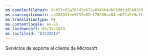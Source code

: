 ```yaml
---
ms.openlocfilehash: 6c872c62a707d1c672a0346b4cb5fdd1dd548100
ms.sourcegitcommit: ad203331ee9737e82ef70206ac04eeb72a5f9c7f
ms.translationtype: MT
ms.contentlocale: es-ES
ms.lasthandoff: 06/18/2019
ms.locfileid: "67232814"
---
```

Servicios de soporte al cliente de Microsoft